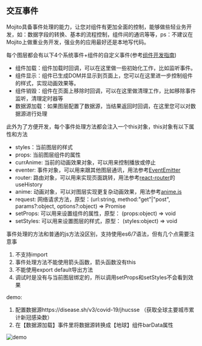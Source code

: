 ## 交互事件
Mojito具备事件处理的能力，让您对组件有更加全面的控制，能够做些轻业务开发，如：数据字段的转换、基本的流程控制，组件间的通讯等等，ps：不建议在Mojito上做重业务开发，强业务的应用最好还是本地写代码。

每个图层都会有以下4个系统事件+组件的自定义事件(参考[组件开发指南](develop.md))

- 组件加载：组件加载时回调，可以在这里做一些初始化工作，比如监听事件。
- 组件显示：组件已生成DOM并显示到页面上，您可以在这里进一步控制组件的样式，实现动画效果等。
- 组件销毁：组件在页面上移除时回调，可以在这里做清理工作，比如移除事件监听，清理定时器等
- 数据源加载：如果图层配置了数据源，当结果返回时回调，在这里您可以对数据源进行处理

此外为了方便开发，每个事件处理方法都会注入一个this对象，this对象有以下属性和方法

- styles：当前图层的样式
- props: 当前图层组件的属性
- currAnime: 当前的动画效果对象，可以用来控制播放或停止
- eventer: 事件对象，可以用来跟其他图层通讯，用法参考[EventEmitter](https://nodejs.org/api/events.html)
- router: 路由对象，可以用来实现页面跳转，用法参考[react-router](https://reactrouter.com/web/api/Hooks/usehistory)的useHistory 
- anime: 动画对象，可以对图层实现更复杂动画效果，用法参考[anime.js](https://github.com/juliangarnier/anime)
- request: 网络请求方法，原型：(url:string, method:"get"|"post", params?:object, options?:object) => Promise
- setProps: 可以用来设置组件的属性，原型： (props:object) => void
- setStyles: 可以用来设置图层的样式，原型： (styles:object) => void

事件处理的方法和普通的js方法没区别，支持使用es6/7语法，但有几个点需要注意事
1. 不支持import
2. 事件处理方法不能使用箭头函数，箭头函数没有this
3. 不能使用export default导出方法
4. 调试时是没有与当前图层绑定的，所以调用setProps和setStyles不会看到效果

demo: 
1. 配置数据源https://disease.sh/v3/covid-19/jhucsse （获取全球主要城市累计新冠感染数）
2. 在【数据源加载】事件里将数据源转换成【地球】组件barData属性

![demo](/assets/events-demo.jpg)
